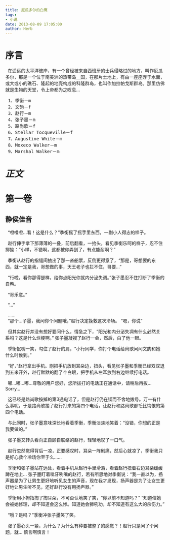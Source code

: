 ```yaml
---
title: 厄瓜多尔的白鹰
tags:
- 小说
date: 2013-08-09 17:05:00
author: Herb
---
```


# 序言
  在遥远的太平洋彼岸，有一个曾经被来自西班牙的士兵侵略过的地方，叫作厄瓜多尔，那是一个位于南美洲的热带岛＿国，在那片土地上，有由一座座浮于水面，或大或小的礁石、隆起的地壳构成的科隆群岛，也叫作加拉帕戈斯群岛。那里仿佛就是生物的天堂，令上帝都为之叹息...

<pre> 1、季衡－m
 2、文韵－f
 3、赵行－m
 4、张子墨－m
 5、路尚歌－f
 6、Stellar Tocqueville－f
 7、Augustine White－m
 8、Moxeco Walker－m
 9、Marshal Walker－m</pre>

*正文*
======
# 第一卷

## 静侯佳音

  “噔噔噔…看！这是什么？”季衡摇了摇手里东西，一副小人得志的样子。

  赵行伸手拿下那薄薄的一叠，前后翻看，一抬头，看见季衡乐呵的样子，忍不住揶揄：“小样，不错啊，这都被你弄到了，有点能耐啊？”     

  季衡从赵行的指缝间抽出了那一沓船票，反倒更得意了，“那是，哥想要的东西，就一定是我，哥想做的事，天王老子也拦不住，哥要…”

  “行啦，看你那得瑟样，给你点阳光你就内分泌失调。”张子墨忍不住打断了季衡的自矜。

  “哥乐意。”

  “…”

  ……
<br />
  “那个…子墨，我问你个问题哦，”赵行决定挽救这次冷场。 “嗯，你说”

  但其实赵行并没有想好要问什么，情急之下，“阳光和内分泌失凋有什么必然关系吗？这是什么烂梗啊。” 张子墨凝视了赵行一会，然后，白了他一眼。

  季衡抿嘴一笑，勾住了赵行的肩，“小行同学，你打个电话给尚歌问问文韵和她什么时侯到。”

  “好，”赵行拿出手机。刚把手机放到耳朵边，扭头，看见张子墨和季衡已经双双退到五米开外，赵行默默的翻了个白眼，把手机从左耳放到右边继续打电话。

  嘟…嘟…嘟…尊敬的用户您好，您所拔打的电话正在通话中，请稍后再拔…Sorry…

  这已经是路尚歌按掉的第3通电话了，但是赵行仍在锲而不舍地拨号。万一有什么事呢，于是路尚歌接了赵行打来的第四个电话，让赵行和路尚歌都乇比悔恨的第四个电话。

  与此同时，张子墨意味深长地看着季衡，季衡淡淡地笑着：“没错，你想的正是我要做的。”

  张子墨又转头看向正自顾自联络的赵行，轻轻地叹了一口气。

  赵行忽然觉得背后一凉，正要感叹时，耳朵一阵剧痛，然后心就凉了，季衡我只是好心救个冷场你至于么......

  季衡和张子墨站在远处，看着手机从赵行手里滑落，看着赵行捂着右边耳朵缓缓蹲在地上… 张子墨盯着呲牙咧嘴的赵行，若有所思地对季衡说：“我一直以为，扬声器是为了让男生更好地听见女生的声音，现在我才发现，扬声器是为了让女生更好地让男生听不见，还好赵行没有用扬声器。”

  季衡用小拇指掏了掏耳朵，不可否认地笑了笑，“你以前不知道吗？” “知道催她会被她修理，却不知道会这么惨。知道她会狮吼功，却不知道有这么大的杀伤力。”

  “哦？是吗？”季衡冲张子墨笑了笑。

  张子墨心头一紧，为什么？为什么有种要被整了的感觉？！赵行只是问了个问题，就… 慎言啊慎言！
<br />
